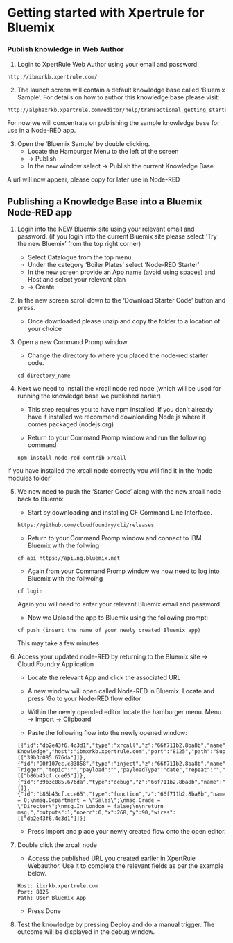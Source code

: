 # Getting started with Xpertrule for Bluemix

### Publish knowledge in Web Author
1. Login to XpertRule Web Author using your email and password
```
http://ibmxrkb.xpertrule.com/
```

2. The launch screen will contain a default knowledge base called ‘Bluemix Sample’. For details on how to author this knowledge base please visit:
```
http://alphaxrkb.xpertrule.com/editor/help/transactional_getting_started_1.html
```

For now we will concentrate on publishing the sample knowledge base for use in a Node-RED app.

3. Open the ‘Bluemix Sample’ by double clicking. 
	- Locate the Hamburger Menu to the left of the screen
	- -> Publish
	- In the new window select -> Publish the current Knowledge Base  

A url will now appear, please copy for later use in Node-RED

## Publishing a Knowledge Base into a Bluemix Node-RED app
1. Login into the NEW Bluemix site using your relevant email and password. (if you login into the current Bluemix site please select ‘Try the new Bluemix’ from the top right corner)

	- Select Catalogue from the top menu
	- Under the category  ‘Boiler Plates’ select ‘Node-RED Starter’
	- In the new screen provide an App name (avoid using spaces) and Host and select  your relevant plan 
	- -> Create

2.  In the new screen scroll down to the ‘Download Starter Code’ button and press. 

	- Once downloaded please unzip and copy the folder to a location of your choice

3. Open a new Command Promp window

	- Change the directory to where you placed the node-red starter code. 
	```
	cd directory_name
	```

4. Next we need to Install the xrcall node red node (which will be used for running the knowledge base we published earlier)

	- This step requires you to have npm installed. If you don’t already have it installed we recommend downloading Node.js where it comes packaged (nodejs.org)

	- Return to your Command Promp window and run the following command
	```
	npm install node-red-contrib-xrcall
	```

If you have installed the xrcall node correctly you will find it in the ‘node modules folder’

5. We now need to push the ‘Starter Code’ along with the new xrcall node back to Bluemix.

	- Start by downloading and installing CF Command Line Interface.
	```	
	https://github.com/cloudfoundry/cli/releases
	```

	- Return to your Command Promp window and connect to IBM Bluemix with the follwing 
	```
	cf api https://api.ng.bluemix.net
	```

	- Again from your Command Promp window we now need to log into Bluemix with the follwoing
	```
	cf login
	```

	Again you will need to enter your relevant Bluemix email and password

	
	- Now we Upload the app to Bluemix using the following prompt:
	```
	cf push (insert the name of your newly created Bluemix app)
	```

	This may take a few minutes

6. Access your updated node-RED by returning to the Bluemix site -> Cloud Foundry Application

	- Locate the relevant App and click the associated URL

	- A new window will open called Node-RED in Bluemix. Locate and press ‘Go to your Node-RED flow editor

	- Within the newly opended editor locate the hamburger menu. Menu -> Import -> Clipboard

	- Paste the following flow into the newly opened window:
	```
	[{"id":"db2e43f6.4c3d1","type":"xrcall","z":"66f711b2.8ba8b","name":"XpertRule Knowledge","host":"ibmxrkb.xpertrule.com","port":"8125","path":"Super_Admin_All_Users_Bluemix_App","x":440,"y":90,"wires":[["39b3c085.676da"]]},{"id":"90f107ec.c83858","type":"inject","z":"66f711b2.8ba8b","name":"Manual Trigger","topic":"","payload":"","payloadType":"date","repeat":"","crontab":"","once":false,"x":118,"y":90,"wires":[["b86b43cf.cce65"]]},{"id":"39b3c085.676da","type":"debug","z":"66f711b2.8ba8b","name":"","active":true,"console":"false","complete":"true","x":615,"y":91,"wires":[]},{"id":"b86b43cf.cce65","type":"function","z":"66f711b2.8ba8b","name":"Inputs","func":"msg.Cost = 0;\nmsg.Department = \"Sales\";\nmsg.Grade = \"Director\";\nmsg.In_London = false;\n\nreturn msg;","outputs":1,"noerr":0,"x":268,"y":90,"wires":[["db2e43f6.4c3d1"]]}]
	```

	- Press Import and place your newly created flow onto the open editor.

7. Double click the xrcall node

	- Access the published URL you created earlier in XpertRule Webauthor. Use it to complete the relevant fields as per the example below.
	```
	Host: ibxrkb.xpertrule.com
	Port: 8125
	Path: User_Bluemix_App
	```

	- Press Done

8. Test the knowledge by pressing Deploy and do a manual trigger. The outcome will be displayed in the debug window.
